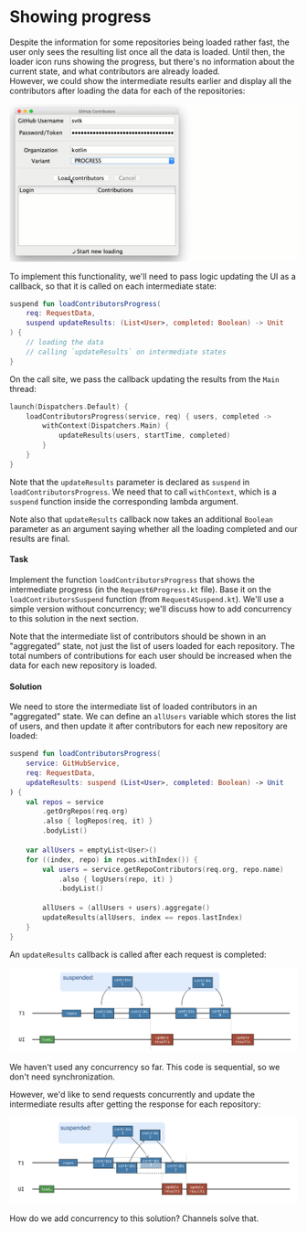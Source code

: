 # Showing progress

Despite the information for some repositories being loaded rather fast,
the user only sees the resulting list once all the data is loaded.
Until then, the loader icon runs showing the progress, but there's no information about the current state,
and what contributors are already loaded.  
However, we could show the intermediate results earlier and display all the contributors after loading the data
for each of the repositories:

![](./assets/7-progress/Loading.gif)

To implement this functionality, we'll need to pass logic updating the UI as a callback, so that it is called on
each intermediate state:

```kotlin
suspend fun loadContributorsProgress(
    req: RequestData,
    suspend updateResults: (List<User>, completed: Boolean) -> Unit
) {
    // loading the data
    // calling `updateResults` on intermediate states 
}
```

On the call site, we pass the callback updating the results from the `Main` thread: 

```kotlin
launch(Dispatchers.Default) {
    loadContributorsProgress(service, req) { users, completed ->
        withContext(Dispatchers.Main) {
            updateResults(users, startTime, completed)
        }
    }
}
```

Note that the `updateResults` parameter is declared as `suspend` in `loadContributorsProgress`.
We need that to call `withContext`, which is a `suspend` function inside the corresponding lambda argument.

Note also that `updateResults` callback now takes an additional `Boolean` parameter as an argument saying whether 
all the loading completed and our results are final.

#### Task

Implement the function `loadContributorsProgress` that shows the intermediate progress (in the `Request6Progress.kt` file).
Base it on the `loadContributorsSuspend` function (from `Request4Suspend.kt`).
We'll use a simple version without concurrency; we'll discuss how to add concurrency to this solution in the next section. 

Note that the intermediate list of contributors should be shown in an "aggregated" state, not just the list of users
loaded for each repository.
The total numbers of contributions for each user should be increased when the data for each new repository is loaded. 

#### Solution

We need to store the intermediate list of loaded contributors in an "aggregated" state.
We can define an `allUsers` variable which stores the list of users, and then update it
after contributors for each new repository are loaded: 

```kotlin
suspend fun loadContributorsProgress(
    service: GitHubService,
    req: RequestData,
    updateResults: suspend (List<User>, completed: Boolean) -> Unit
) {
    val repos = service
        .getOrgRepos(req.org)
        .also { logRepos(req, it) }
        .bodyList()

    var allUsers = emptyList<User>()
    for ((index, repo) in repos.withIndex()) {
        val users = service.getRepoContributors(req.org, repo.name)
            .also { logUsers(repo, it) }
            .bodyList()

        allUsers = (allUsers + users).aggregate()
        updateResults(allUsers, index == repos.lastIndex)
    }
}
```

An `updateResults` callback is called after each request is completed: 

![](./assets/7-progress/Progress.png)

We haven't used any concurrency so far. This code is sequential, so we don't need synchronization.

However, we'd like to send requests concurrently and update the intermediate results after getting the response
for each repository:

![](./assets/7-progress/ProgressAndConcurrency.png) 

How do we add concurrency to this solution?
Channels solve that.
